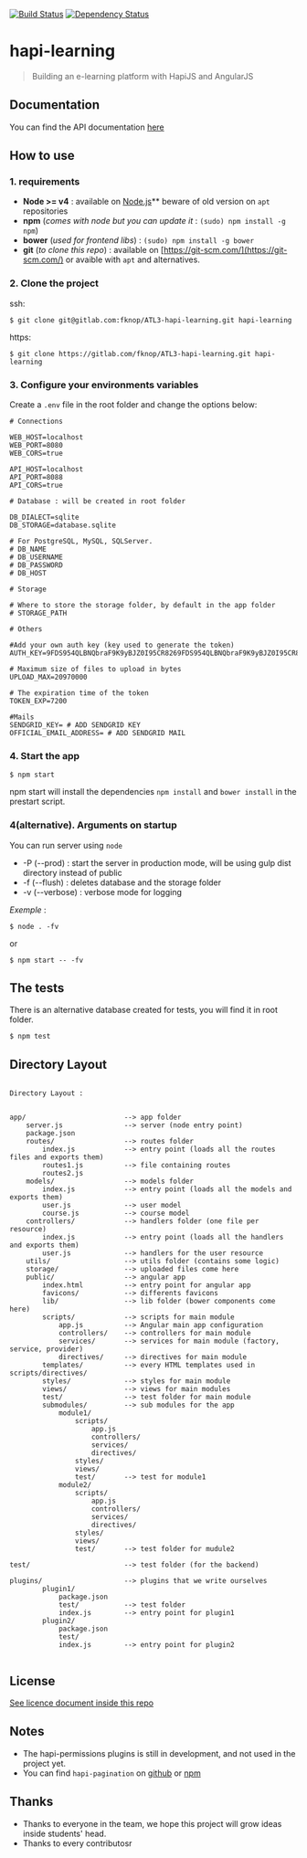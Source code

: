 [![Build Status](https://travis-ci.org/fknop/hapi-learning.svg)](https://travis-ci.org/fknop/hapi-learning)
[![Dependency Status](https://david-dm.org/fknop/hapi-learning.svg)](https://david-dm.org/fknop/hapi-learning)

# hapi-learning 

> Building an e-learning platform with HapiJS and AngularJS

## Documentation

You can find the API documentation [here](http://fknop.github.io/hapi-learning-docs)

## How to use

### 1. requirements

+ **Node >= v4** : available on [Node.js](https://nodejs.org/en/)** beware of old version on `apt` repositories
+ **npm** (*comes with node but you can update it* : `(sudo) npm install -g npm`)
+ **bower** (*used for frontend libs*) : `(sudo) npm install -g bower`
+ **git** (*to clone this repo*) : available on [https://git-scm.com/](https://git-scm.com/) or avaible with `apt` and alternatives.

### 2. Clone the project

ssh:
```
$ git clone git@gitlab.com:fknop/ATL3-hapi-learning.git hapi-learning
```

https:
```
$ git clone https://gitlab.com/fknop/ATL3-hapi-learning.git hapi-learning
```

### 3. Configure your environments variables

Create a `.env` file in the root folder and change the options below:

```
# Connections

WEB_HOST=localhost
WEB_PORT=8080
WEB_CORS=true

API_HOST=localhost
API_PORT=8088
API_CORS=true

# Database : will be created in root folder

DB_DIALECT=sqlite
DB_STORAGE=database.sqlite

# For PostgreSQL, MySQL, SQLServer.
# DB_NAME
# DB_USERNAME
# DB_PASSWORD
# DB_HOST

# Storage

# Where to store the storage folder, by default in the app folder
# STORAGE_PATH

# Others

#Add your own auth key (key used to generate the token)
AUTH_KEY=9FDS954QLBNQbraF9K9yBJZ0I95CR8269FDS954QLBNQbraF9K9yBJZ0I95CR826

# Maximum size of files to upload in bytes
UPLOAD_MAX=20970000

# The expiration time of the token
TOKEN_EXP=7200

#Mails
SENDGRID_KEY= # ADD SENDGRID KEY
OFFICIAL_EMAIL_ADDRESS= # ADD SENDGRID MAIL

```

### 4. Start the app 

```
$ npm start
```

npm start will install the dependencies `npm install` and `bower install` in the prestart script.


### 4(alternative). Arguments on startup

You can run server using `node`

* -P (--prod) : start the server in production mode, will be using gulp dist directory instead of public
* -f (--flush) : deletes database and the storage folder 
* -v (--verbose) : verbose mode for logging

*Exemple* : 

```
$ node . -fv
```
or
```
$ npm start -- -fv
```

## The tests

There is an alternative database created for tests, you will find it in root folder.

```
$ npm test
```


## Directory Layout

```

Directory Layout :


app/                        --> app folder
    server.js               --> server (node entry point)
    package.json
    routes/                 --> routes folder
        index.js            --> entry point (loads all the routes files and exports them)
        routes1.js          --> file containing routes
        routes2.js
    models/                 --> models folder
        index.js            --> entry point (loads all the models and exports them)
        user.js             --> user model
        course.js           --> course model
    controllers/            --> handlers folder (one file per resource)
        index.js            --> entry point (loads all the handlers and exports them)
        user.js             --> handlers for the user resource
    utils/                  --> utils folder (contains some logic)
    storage/                --> uploaded files come here
    public/                 --> angular app
        index.html          --> entry point for angular app
        favicons/           --> differents favicons
        lib/                --> lib folder (bower components come here)
        scripts/            --> scripts for main module
            app.js          --> Angular main app configuration
            controllers/    --> controllers for main module
            services/       --> services for main module (factory, service, provider)
            directives/     --> directives for main module
        templates/          --> every HTML templates used in scripts/directives/
        styles/             --> styles for main module
        views/              --> views for main modules
        test/               --> test folder for main module
        submodules/         --> sub modules for the app
            module1/
                scripts/
                    app.js
                    controllers/
                    services/
                    directives/
                styles/
                views/
                test/       --> test for module1
            module2/
                scripts/
                    app.js
                    controllers/
                    services/
                    directives/
                styles/
                views/
                test/       --> test folder for mudule2
                
test/                       --> test folder (for the backend)

plugins/                    --> plugins that we write ourselves
        plugin1/
            package.json
            test/           --> test folder
            index.js        --> entry point for plugin1
        plugin2/
            package.json
            test/
            index.js        --> entry point for plugin2


```

## License

[See licence document inside this repo](LICENSE)

## Notes

+ The hapi-permissions plugins is still in development, and not used in the project yet.
+ You can find `hapi-pagination` on [github](https://github.com/fknop/hapi-pagination) or [npm](https://www.npmjs.com/package/hapi-pagination)

## Thanks

+ Thanks to everyone in the team, we hope this project will grow ideas inside students' head.
+ Thanks to every contributosr

